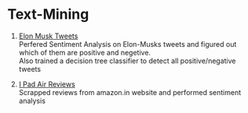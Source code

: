 # Text-Mining
1. [Elon Musk Tweets](https://github.com/KamalMahanna/Text-Mining/blob/main/Elon%20Musk.ipynb)   
Perfered Sentiment Analysis on Elon-Musks tweets and figured out which of them are positive and negetive.   
Also trained a decision tree classifier to detect all positive/negative tweets


2. [I Pad Air Reviews](https://github.com/KamalMahanna/Text-Mining/blob/main/sentiment%20on%20amazon%20review.ipynb)   
Scrapped reviews from amazon.in website and performed sentiment analysis
